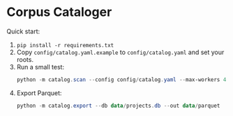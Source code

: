 # Corpus Cataloger

Quick start:

1) `pip install -r requirements.txt`
2) Copy `config/catalog.yaml.example` to `config/catalog.yaml` and set your roots.
3) Run a small test:
   ```powershell
   python -m catalog.scan --config config/catalog.yaml --max-workers 4
   ```
4) Export Parquet:
   ```powershell
   python -m catalog.export --db data/projects.db --out data/parquet
   ```
